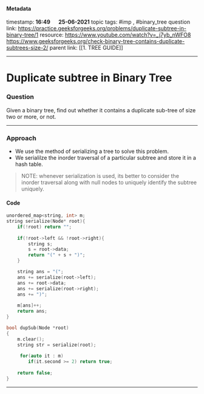 #### Metadata

timestamp: **16:49**  &emsp;  **25-06-2021**
topic tags: #imp , #binary_tree 
question link: https://practice.geeksforgeeks.org/problems/duplicate-subtree-in-binary-tree/1
resource: 
https://www.youtube.com/watch?v=_j7yb_nWFO8
https://www.geeksforgeeks.org/check-binary-tree-contains-duplicate-subtrees-size-2/
parent link: [[1. TREE GUIDE]]

---

# Duplicate subtree in Binary Tree

### Question
Given a binary tree, find out whether it contains a duplicate sub-tree of size two or more, or not.

---


### Approach
- We use the method of serializing a tree to solve this problem.
- We serialilze the inorder traversal of a particular subtree and store it in a hash table.

>NOTE: whenever serialization is used, its better to consider the inorder traversal along with null nodes to uniquely identify the subtree uniquely.
#### Code

``` cpp
unordered_map<string, int> m;
string serialize(Node* root){
    if(!root) return "";
    
    if(!root->left && !root->right){
        string s;
        s = root->data;
        return "(" + s + ")";
    }

    string ans = "(";
    ans += serialize(root->left);
    ans += root->data;
    ans += serialize(root->right);
    ans += ")";
    
    m[ans]++;
    return ans;
}

bool dupSub(Node *root)
{
    m.clear();
    string str = serialize(root);
     
     for(auto it : m)
        if(it.second >= 2) return true;
        
    return false;
}

```

---


